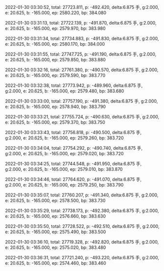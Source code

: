 2022-01-30 03:30:52, total: 27723.811, p: -492.420, delta:6.875 手, g:2.000, e: 20.625, b: -165.000, ep: 2580.220, bp: 384.080

2022-01-30 03:31:13, total: 27722.139, p: -491.870, delta:6.875 手, g:2.000, e: 20.625, b: -165.000, ep: 2579.970, bp: 383.980

2022-01-30 03:31:34, total: 27734.883, p: -491.830, delta:6.875 手, g:2.000, e: 20.625, b: -165.000, ep: 2580.170, bp: 384.000

2022-01-30 03:31:55, total: 27747.725, p: -491.190, delta:6.875 手, g:2.000, e: 20.625, b: -165.000, ep: 2579.850, bp: 383.880

2022-01-30 03:32:16, total: 27761.380, p: -490.570, delta:6.875 手, g:2.000, e: 20.625, b: -165.000, ep: 2579.590, bp: 383.770

2022-01-30 03:32:38, total: 27773.942, p: -489.960, delta:6.875 手, g:2.000, e: 20.625, b: -165.000, ep: 2579.480, bp: 383.680

2022-01-30 03:33:00, total: 27757.190, p: -491.380, delta:6.875 手, g:2.000, e: 20.625, b: -165.000, ep: 2578.940, bp: 383.790

2022-01-30 03:33:21, total: 27755.724, p: -490.630, delta:6.875 手, g:2.000, e: 20.625, b: -165.000, ep: 2579.370, bp: 383.750

2022-01-30 03:33:43, total: 27756.818, p: -490.500, delta:6.875 手, g:2.000, e: 20.625, b: -165.000, ep: 2579.260, bp: 383.720

2022-01-30 03:34:04, total: 27754.292, p: -490.740, delta:6.875 手, g:2.000, e: 20.625, b: -165.000, ep: 2579.020, bp: 383.720

2022-01-30 03:34:25, total: 27744.548, p: -491.950, delta:6.875 手, g:2.000, e: 20.625, b: -165.000, ep: 2579.010, bp: 383.870

2022-01-30 03:34:46, total: 27764.620, p: -491.070, delta:6.875 手, g:2.000, e: 20.625, b: -165.000, ep: 2579.250, bp: 383.790

2022-01-30 03:35:07, total: 27760.207, p: -491.340, delta:6.875 手, g:2.000, e: 20.625, b: -165.000, ep: 2578.500, bp: 383.730

2022-01-30 03:35:29, total: 27738.173, p: -492.380, delta:6.875 手, g:2.000, e: 20.625, b: -165.000, ep: 2576.660, bp: 383.630

2022-01-30 03:35:50, total: 27728.522, p: -492.510, delta:6.875 手, g:2.000, e: 20.625, b: -165.000, ep: 2575.490, bp: 383.500

2022-01-30 03:36:10, total: 27719.328, p: -492.820, delta:6.875 手, g:2.000, e: 20.625, b: -165.000, ep: 2575.020, bp: 383.480

2022-01-30 03:36:31, total: 27721.240, p: -493.220, delta:6.875 手, g:2.000, e: 20.625, b: -165.000, ep: 2574.460, bp: 383.460